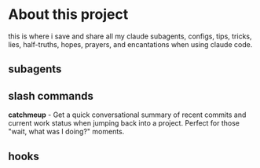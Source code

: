 # About this project

this is where i save and share all my claude subagents, configs, tips, tricks,
lies, half-truths, hopes, prayers, and encantations when using claude code.

## subagents

## slash commands

**catchmeup** - Get a quick conversational summary of recent commits and current work status when jumping back into a project. Perfect for those "wait, what was I doing?" moments.

## hooks



